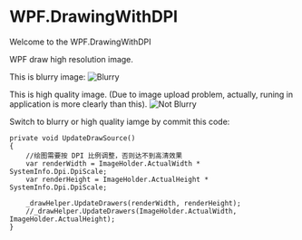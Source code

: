 # WPF.DrawingWithDPI

Welcome to the WPF.DrawingWithDPI

WPF draw high resolution image.

This is blurry image:
![Blurry](https://user-images.githubusercontent.com/3366672/187870067-456efb18-aeff-4763-998b-1f4ada274696.png)

This is high quality image. (Due to image upload problem, actually, runing in application is more clearly than this).
![Not Blurry](https://user-images.githubusercontent.com/3366672/187869673-f6993bba-15d6-4c27-8d3d-0bef75573fc8.png)

Switch to blurry or high quality iamge by commit this code:
```
private void UpdateDrawSource()
{
    //绘图需要按 DPI 比例调整，否则达不到高清效果
    var renderWidth = ImageHolder.ActualWidth * SystemInfo.Dpi.DpiScale;
    var renderHeight = ImageHolder.ActualHeight * SystemInfo.Dpi.DpiScale;

    _drawHelper.UpdateDrawers(renderWidth, renderHeight);
    //_drawHelper.UpdateDrawers(ImageHolder.ActualWidth, ImageHolder.ActualHeight);
}
```
